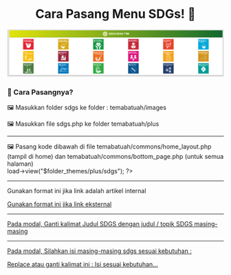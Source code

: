 <h1 align="center">Cara Pasang Menu SDGs! 👋</h1>


![readme-image](https://github.com/rohmanudin05/menu-sdgs/blob/master/sdgs/sdgs.png?raw=true)

### 🤔 Cara Pasangnya?

🖼️ Masukkan folder sdgs ke folder : temabatuah/images

🖼️ Masukkan file sdgs.php ke folder temabatuah/plus

-----------------------------------------------------------------------------------------

🖼️ Pasang kode dibawah di file temabatuah/commons/home_layout.php (tampil di home) dan temabatuah/commons/bottom_page.php (untuk semua halaman)
    <!-- SDGS -->	
    <?php $this->load->view("$folder_themes/plus/sdgs"); ?>
    <!-- SDGS -->

-----------------------------------------------------------------------------------------

Gunakan format ini jika link adalah artikel internal
<a href="<?= site_url('isi url setelah nama domain') ?>">

Gunakan format ini jika link eksternal
<a href="isi link eksternal" target="blank">

-----------------------------------------------------------------------------------------

Pada modal, Ganti kalimat Judul SDGS dengan judul / topik SDGS masing-masing

-----------------------------------------------------------------------------------------

Pada modal,  Silahkan isi masing-masing sdgs sesuai kebutuhan :
<div class="sdgs-isi">
Replace atau ganti kalimat ini : Isi sesuai kebutuhan...
</div>

